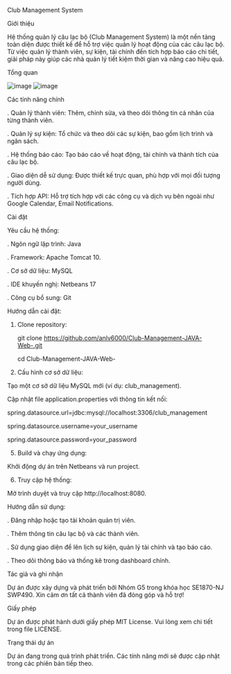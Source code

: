 Club Management System

Giới thiệu

Hệ thống quản lý câu lạc bộ (Club Management System) là một nền tảng toàn diện được thiết kế để hỗ trợ việc quản lý hoạt động của các câu lạc bộ. Từ việc quản lý thành viên, sự kiện, tài chính đến tích hợp báo cáo chi tiết, giải pháp này giúp các nhà quản lý tiết kiệm thời gian và nâng cao hiệu quả.

Tổng quan 

![image](https://github.com/user-attachments/assets/1780eb48-fd71-433f-88d3-3f51ff973327)
![image](https://github.com/user-attachments/assets/ce0c2309-73e3-4504-8fff-d561f341995d)


Các tính năng chính

. Quản lý thành viên: Thêm, chỉnh sửa, và theo dõi thông tin cá nhân của từng thành viên.

. Quản lý sự kiện: Tổ chức và theo dõi các sự kiện, bao gồm lịch trình và ngân sách.

. Hệ thống báo cáo: Tạo báo cáo về hoạt động, tài chính và thành tích của câu lạc bộ.

. Giao diện dễ sử dụng: Được thiết kế trực quan, phù hợp với mọi đối tượng người dùng.

. Tích hợp API: Hỗ trợ tích hợp với các công cụ và dịch vụ bên ngoài như Google Calendar, Email Notifications.

Cài đặt

Yêu cầu hệ thống:

. Ngôn ngữ lập trình: Java

. Framework: Apache Tomcat 10.

. Cơ sở dữ liệu: MySQL

. IDE khuyến nghị: Netbeans 17

. Công cụ bổ sung: Git

Hướng dẫn cài đặt:

1. Clone repository:
   
   git clone https://github.com/anlv6000/Club-Management-JAVA-Web-.git
   
   cd Club-Management-JAVA-Web-
   
3. Cấu hình cơ sở dữ liệu:
   
Tạo một cơ sở dữ liệu MySQL mới (ví dụ: club_management).

Cập nhật file application.properties với thông tin kết nối:

  spring.datasource.url=jdbc:mysql://localhost:3306/club_management
  
  spring.datasource.username=your_username
  
  spring.datasource.password=your_password
  
5. Build và chạy ứng dụng:

  Khởi động dự án trên Netbeans và run project. 
  
6. Truy cập hệ thống:
   
  Mở trình duyệt và truy cập http://localhost:8080.

Hướng dẫn sử dụng:

. Đăng nhập hoặc tạo tài khoản quản trị viên.

. Thêm thông tin câu lạc bộ và các thành viên.

. Sử dụng giao diện để lên lịch sự kiện, quản lý tài chính và tạo báo cáo.

. Theo dõi thông báo và thống kê trong dashboard chính.

Tác giả và ghi nhận

Dự án được xây dựng và phát triển bởi Nhóm G5 trong khóa học SE1870-NJ SWP490. Xin cảm ơn tất cả thành viên đã đóng góp và hỗ trợ!

Giấy phép

Dự án được phát hành dưới giấy phép MIT License. Vui lòng xem chi tiết trong file LICENSE.

Trạng thái dự án

Dự án đang trong quá trình phát triển. Các tính năng mới sẽ được cập nhật trong các phiên bản tiếp theo.

